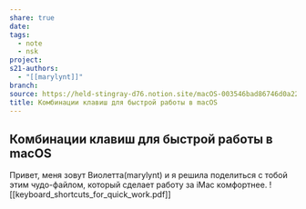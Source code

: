 ```yaml
---
share: true
date: 
tags:
  - note
  - nsk
project: 
s21-authors:
  - "[[marylynt]]"
branch: 
source: https://held-stingray-d76.notion.site/macOS-003546bad86746d0a22b02182f3b49b1
title: Комбинации клавиш для быстрой работы в macOS
---
```


## Комбинации клавиш для быстрой работы в macOS
Привет, меня зовут Виолетта(marylynt) и я решила поделиться с тобой этим чудо-файлом, который сделает работу за iMac комфортнее.
![[keyboard_shortcuts_for_quick_work.pdf]]
